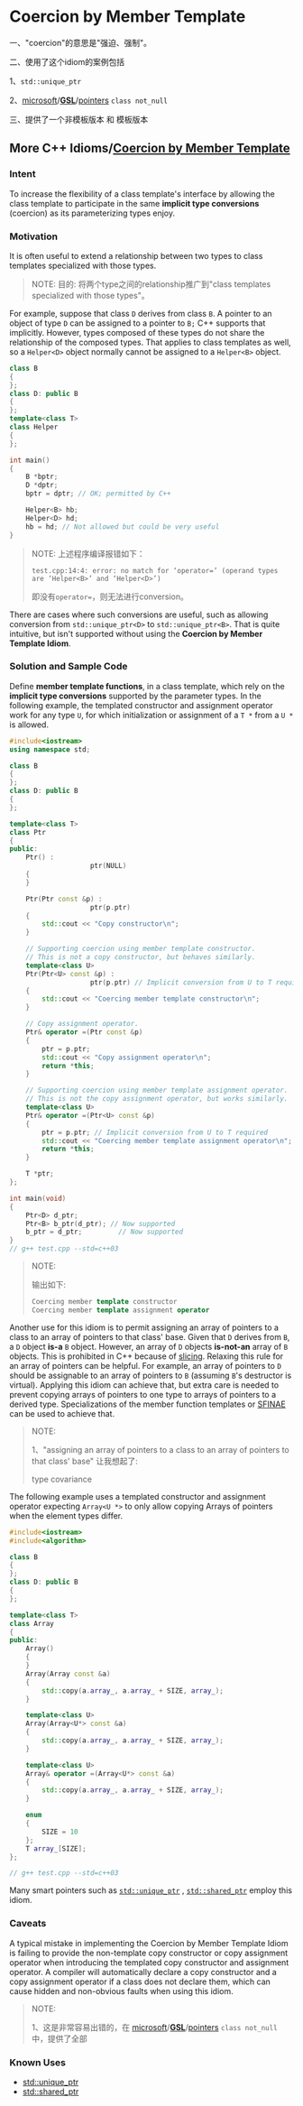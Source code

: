 # Coercion by Member Template

一、"coercion"的意思是"强迫、强制"。

二、使用了这个idiom的案例包括

1、`std::unique_ptr`

2、[microsoft](https://github.com/microsoft)/**[GSL](https://github.com/microsoft/GSL)**/[pointers](https://github.com/microsoft/GSL/blob/main/include/gsl/pointers) `class not_null`

三、提供了一个非模板版本 和 模板版本

## More C++ Idioms/[Coercion by Member Template](https://en.wikibooks.org/wiki/More_C%2B%2B_Idioms/Coercion_by_Member_Template)

### Intent

To increase the flexibility of a class template's interface by allowing the class template to participate in the same **implicit type conversions** (coercion) as its parameterizing types enjoy.

### Motivation

It is often useful to extend a relationship between two types to class templates specialized with those types. 

> NOTE: 目的: 将两个type之间的relationship推广到"class templates specialized with those types"。

For example, suppose that class `D` derives from class `B`. A pointer to an object of type `D` can be assigned to a pointer to `B;` C++ supports that implicitly. However, types composed of these types do not share the relationship of the composed types. That applies to class templates as well, so a `Helper<D>` object normally cannot be assigned to a `Helper<B>` object.

```c++
class B
{
};
class D: public B
{
};
template<class T>
class Helper
{
};

int main()
{
	B *bptr;
	D *dptr;
	bptr = dptr; // OK; permitted by C++

	Helper<B> hb;
	Helper<D> hd;
	hb = hd; // Not allowed but could be very useful
}

```

> NOTE: 上述程序编译报错如下：
>
> ```
> test.cpp:14:4: error: no match for ‘operator=’ (operand types are ‘Helper<B>’ and ‘Helper<D>’)
> ```
>
> 即没有`operator=`，则无法进行conversion。

There are cases where such conversions are useful, such as allowing conversion from `std::unique_ptr<D>` to `std::unique_ptr<B>`. That is quite intuitive, but isn't supported without using the **Coercion by Member Template Idiom**.

### Solution and Sample Code

Define **member template functions**, in a class template, which rely on the **implicit type conversions** supported by the parameter types. In the following example, the templated constructor and assignment operator work for any type `U`, for which initialization or assignment of a `T *` from a `U *` is allowed.

```c++
#include<iostream>
using namespace std;

class B
{
};
class D: public B
{
};

template<class T>
class Ptr
{
public:
	Ptr() :
					ptr(NULL)
	{
	}

	Ptr(Ptr const &p) :
					ptr(p.ptr)
	{
		std::cout << "Copy constructor\n";
	}

	// Supporting coercion using member template constructor.
	// This is not a copy constructor, but behaves similarly.
	template<class U>
	Ptr(Ptr<U> const &p) :
					ptr(p.ptr) // Implicit conversion from U to T required
	{
		std::cout << "Coercing member template constructor\n";
	}

	// Copy assignment operator.
	Ptr& operator =(Ptr const &p)
	{
		ptr = p.ptr;
		std::cout << "Copy assignment operator\n";
		return *this;
	}

	// Supporting coercion using member template assignment operator.
	// This is not the copy assignment operator, but works similarly.
	template<class U>
	Ptr& operator =(Ptr<U> const &p)
	{
		ptr = p.ptr; // Implicit conversion from U to T required
		std::cout << "Coercing member template assignment operator\n";
		return *this;
	}

	T *ptr;
};

int main(void)
{
	Ptr<D> d_ptr;
	Ptr<B> b_ptr(d_ptr); // Now supported
	b_ptr = d_ptr;         // Now supported
}
// g++ test.cpp --std=c++03

```

> NOTE: 
>
> 输出如下:
>
> ```C++
> Coercing member template constructor
> Coercing member template assignment operator
> ```
>
> 

Another use for this idiom is to permit assigning an array of pointers to a class to an array of pointers to that class' base. Given that `D` derives from `B`, a `D` object **is-a** `B` object. However, an array of `D` objects **is-not-an** array of `B` objects. This is prohibited in C++ because of [slicing](https://en.wikipedia.org/wiki/Object_slicing). Relaxing this rule for an array of pointers can be helpful. For example, an array of pointers to `D` should be assignable to an array of pointers to `B` (assuming `B`'s destructor is virtual). Applying this idiom can achieve that, but extra care is needed to prevent copying arrays of pointers to one type to arrays of pointers to a derived type. Specializations of the member function templates or [SFINAE](https://en.wikibooks.org/wiki/More_C%2B%2B_Idioms/SFINAE) can be used to achieve that.

> NOTE: 
>
> 1、"assigning an array of pointers to a class to an array of pointers to that class' base" 让我想起了: 
>
> type covariance

The following example uses a templated constructor and assignment operator expecting `Array<U *>` to only allow copying Arrays of pointers when the element types differ.

```c++
#include<iostream>
#include<algorithm>

class B
{
};
class D: public B
{
};

template<class T>
class Array
{
public:
	Array()
	{
	}
	Array(Array const &a)
	{
		std::copy(a.array_, a.array_ + SIZE, array_);
	}

	template<class U>
	Array(Array<U*> const &a)
	{
		std::copy(a.array_, a.array_ + SIZE, array_);
	}

	template<class U>
	Array& operator =(Array<U*> const &a)
	{
		std::copy(a.array_, a.array_ + SIZE, array_);
	}

	enum
	{
		SIZE = 10
	};
	T array_[SIZE];
};

// g++ test.cpp --std=c++03

```

Many smart pointers such as [`std::unique_ptr`](https://en.cppreference.com/w/cpp/memory/unique_ptr) , [`std::shared_ptr`](https://en.cppreference.com/w/cpp/memory/shared_ptr)  employ this idiom.



### Caveats

A typical mistake in implementing the Coercion by Member Template Idiom is failing to provide the non-template copy constructor or copy assignment operator when introducing the templated copy constructor and assignment operator. A compiler will automatically declare a copy constructor and a copy assignment operator if a class does not declare them, which can cause hidden and non-obvious faults when using this idiom.

> NOTE: 
>
> 1、这是非常容易出错的，在 [microsoft](https://github.com/microsoft)/**[GSL](https://github.com/microsoft/GSL)**/[pointers](https://github.com/microsoft/GSL/blob/main/include/gsl/pointers) `class not_null` 中，提供了全部

### Known Uses

- [std::unique_ptr](https://en.cppreference.com/w/cpp/memory/unique_ptr)
- [std::shared_ptr](https://en.cppreference.com/w/cpp/memory/shared_ptr)